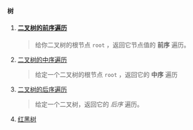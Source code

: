 #### 树

1. #### [ 二叉树的前序遍历](https://leetcode-cn.com/problems/binary-tree-preorder-traversal/)

   >给你二叉树的根节点 `root` ，返回它节点值的 **前序** 遍历。

2. [二叉树的中序遍历](https://leetcode-cn.com/problems/binary-tree-inorder-traversal/)

   > 给定一个二叉树的根节点 `root` ，返回它的 **中序** 遍历

3. [二叉树的后序遍历](https://leetcode-cn.com/problems/binary-tree-postorder-traversal/)

   > 给定一个二叉树，返回它的 *后序* 遍历。

4. [红黑树](111)


